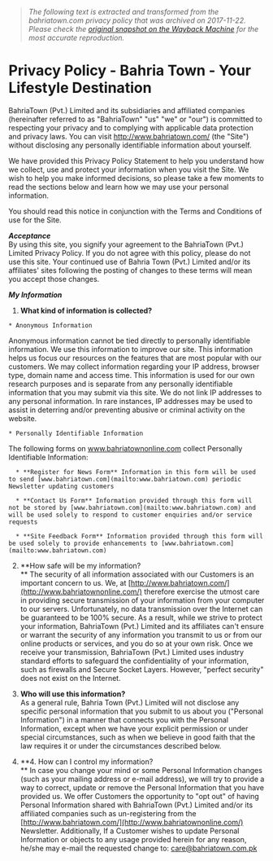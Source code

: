 > *The following text is extracted and transformed from the bahriatown.com privacy policy that was archived on 2017-11-22. Please check the [original snapshot on the Wayback Machine](https://web.archive.org/web/20171122160414id_/http%3A//www.bahriatown.com/index.php%3Foption%3Dcom_content%26task%3Dview%26id%3D33%26Itemid%3D44) for the most accurate reproduction.*

# Privacy Policy - Bahria Town - Your Lifestyle Destination

BahriaTown (Pvt.) Limited and its subsidiaries and affiliated companies (hereinafter referred to as "BahriaTown" "us" "we" or "our") is committed to respecting your privacy and to complying with applicable data protection and privacy laws. You can visit <http://www.bahriatown.com/> (the "Site") without disclosing any personally identifiable information about yourself.

We have provided this Privacy Policy Statement to help you understand how we collect, use and protect your information when you visit the Site. We wish to help you make informed decisions, so please take a few moments to read the sections below and learn how we may use your personal information.

You should read this notice in conjunction with the Terms and Conditions of use for the Site.

**_Acceptance_**   
By using this site, you signify your agreement to the BahriaTown (Pvt.) Limited Privacy Policy. If you do not agree with this policy, please do not use this site. Your continued use of Bahria Town (Pvt.) Limited and/or its affiliates' sites following the posting of changes to these terms will mean you accept those changes.

**_My Information_**

  1. **What kind of information is collected?**

    * Anonymous Information

Anonymous information cannot be tied directly to personally identifiable information. We use this information to improve our site. This information helps us focus our resources on the features that are most popular with our customers. We may collect information regarding your IP address, browser type, domain name and access time. This information is used for our own research purposes and is separate from any personally identifiable information that you may submit via this site. We do not link IP addresses to any personal information. In rare instances, IP addresses may be used to assist in deterring and/or preventing abusive or criminal activity on the website. 

    * Personally Identifiable Information

The following forms on www.bahriatownonline.com collect Personally Identifiable Information: 

      * **Register for News Form** Information in this form will be used to send [www.bahriatown.com](mailto:www.bahriatown.com) periodic Newsletter updating customers 

      * **Contact Us Form** Information provided through this form will not be stored by [www.bahriatown.com](mailto:www.bahriatown.com) and will be used solely to respond to customer enquiries and/or service requests 

      * **Site Feedback Form** Information provided through this form will be used solely to provide enhancements to [www.bahriatown.com](mailto:www.bahriatown.com)

  2. **How safe will be my information?  
** The security of all information associated with our Customers is an important concern to us. We, at [http://www.bahriatown.com/](http://www.bahriatownonline.com/) therefore exercise the utmost care in providing secure transmission of your information from your computer to our servers. Unfortunately, no data transmission over the Internet can be guaranteed to be 100% secure. As a result, while we strive to protect your information, BahriaTown (Pvt.) Limited and its affiliates can't ensure or warrant the security of any information you transmit to us or from our online products or services, and you do so at your own risk. Once we receive your transmission, BahriaTown (Pvt.) Limited uses industry standard efforts to safeguard the confidentiality of your information, such as firewalls and Secure Socket Layers. However, "perfect security" does not exist on the Internet.

  3. **Who will use this information?**   
As a general rule, Bahria Town (Pvt.) Limited will not disclose any specific personal information that you submit to us about you ("Personal Information") in a manner that connects you with the Personal Information, except when we have your explicit permission or under special circumstances, such as when we believe in good faith that the law requires it or under the circumstances described below.

  4. **4\. How can I control my information?  
** In case you change your mind or some Personal Information changes (such as your mailing address or e-mail address), we will try to provide a way to correct, update or remove the Personal Information that you have provided us. We offer Customers the opportunity to "opt out" of having Personal Information shared with BahriaTown (Pvt.) Limited and/or its affiliated companies such as un-registering from the [http://www.bahriatown.com/](http://www.bahriatownonline.com/) Newsletter. Additionally, If a Customer wishes to update Personal Information or objects to any usage provided herein for any reason, he/she may e-mail the requested change to: [care@bahriatown.com.pk](mailto:care@bahriatown.com.pk)



